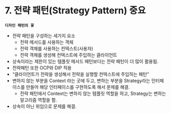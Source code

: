 # 7. 전략 패턴(Strategy Pattern) 중요

**`디자인 패턴의 꽃`**

* 전략 패턴을 구성하는 세가지 요소
  * 전략 메서드를 사용하는 객체
  * 전략 객체를 사용하는 컨텍스트(사용자)
  * 전략 객체를 생성해 컨텍스트에 주입하는 클라이언트
* 상속이라는 제한이 있는 템플릿 메서드 패턴보다는 전략 패턴이 더 많이 활용됨.
* 전략패턴 또한 OCP와 DIP 적용
* “클라이언트가 전략을 생성해서 전략을 실행할 컨텍스트에 주입하는 패턴”
* 변하지 않는 부분을 Context 라는 곳에 두고, 변하는 부분을 Strategy라는 인터페이스를 만들어 해당 인터페이스를 구현하도록 해서 문제를 해결.
  * 전략 패턴에서 Context는 변하지 않는 템플릿 역할을 하고, Strategy는 변하는 알고리즘 역할을 함.
* 상속이 아닌 위임으로 문제를 해결.
